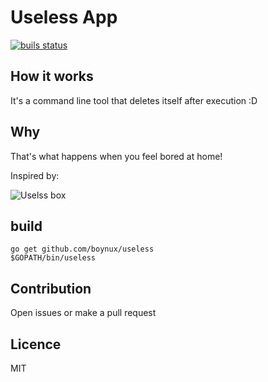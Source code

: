 # Useless App

[![buils status](https://travis-ci.org/boynux/useless.svg?branch=master)](https://travis-ci.org/boynux/useless)

## How it works

It's a command line tool that deletes itself after execution :D

## Why

That's what happens when you feel bored at home!

Inspired by:

![Uselss box](https://img.youtube.com/vi/aqAUmgE3WyM/0.jpg)

## build 

```
go get github.com/boynux/useless
$GOPATH/bin/useless
```

## Contribution

Open issues or make a pull request

## Licence

MIT
